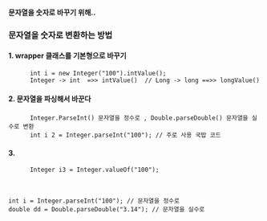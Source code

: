 #### 문자열을 숫자로 바꾸기 위해..

### 문자열을 숫자로 변환하는 방법

#### 1. wrapper 클래스를 기본형으로 바꾸기

          int i = new Integer("100").intValue();
          Integer -> int  =>> intValue()  // Long -> long ==>> longValue()

#### 2. 문자열을 파싱해서  바꾼다

          Integer.ParseInt() 문자열을 정수로 , Double.parseDouble() 문자열을 실수로 변환
          int i 2 = Integer.parseInt("100"); // 주로 사용 국밥 코드

#### 3.

          Integer i3 = Integer.valueOf("100");

<br>

    int i = Integer.parseInt("100"); // 문자열을 정수로
    double dd = Double.parseDouble("3.14"); // 문자열을 실수로